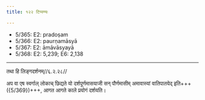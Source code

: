 ```yaml
---
title: १२२ टिप्पण्यः

---
```

- 5/365: E2: pradoṣam
- 5/366: E2: paurṇamāsyā
- 5/367: E2: āmāvāsyayā
- 5/368: E2: 5,239; E6: 2,138

____________________________________________


तथा हि लिङ्गदर्शनम्//६.२.२८//

अप वा एष स्वर्गाल् लोकाच् छिद्यते यो दर्शपूर्णमासयाजी सन् पौर्णमासीम् अमावास्यां वातिपातयेद् इति+++({5/369})+++, आगत आगते काले प्रयोगं दर्शयति।
